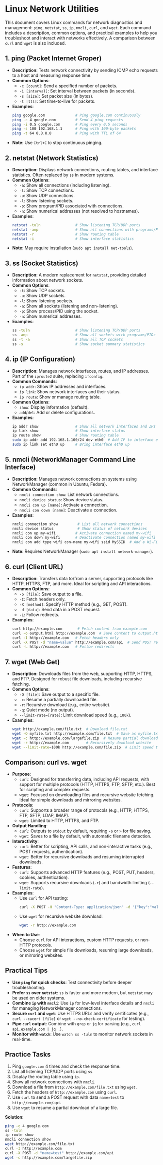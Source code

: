 # Linux Network Utilities

This document covers Linux commands for network diagnostics and management: `ping`, `netstat`, `ss`, `ip`, `nmcli`, `curl`, and `wget`. Each command includes a description, common options, and practical examples to help you troubleshoot and interact with networks effectively. A comparison between `curl` and `wget` is also included.

## 1. ping (Packet Internet Groper)
- **Description**: Tests network connectivity by sending ICMP echo requests to a host and measuring response time.
- **Common Options**:
  - `-c [count]`: Send a specified number of packets.
  - `-i [interval]`: Set interval between packets (in seconds).
  - `-s [size]`: Set packet size (in bytes).
  - `-t [ttl]`: Set time-to-live for packets.
- **Examples**:
  ```bash
  ping google.com              # Ping google.com continuously
  ping -c 4 google.com         # Send 4 ping requests
  ping -i 0.5 google.com       # Ping every 0.5 seconds
  ping -s 100 192.168.1.1      # Ping with 100-byte packets
  ping -t 64 8.8.8.8           # Ping with TTL of 64
  ```
- **Note**: Use `Ctrl+C` to stop continuous pinging.

## 2. netstat (Network Statistics)
- **Description**: Displays network connections, routing tables, and interface statistics. Often replaced by `ss` in modern systems.
- **Common Options**:
  - `-a`: Show all connections (including listening).
  - `-t`: Show TCP connections.
  - `-u`: Show UDP connections.
  - `-l`: Show listening sockets.
  - `-p`: Show program/PID associated with connections.
  - `-n`: Show numerical addresses (not resolved to hostnames).
- **Examples**:
  ```bash
  netstat -tuln                # Show listening TCP/UDP ports
  netstat -anp                 # Show all connections with programs/PIDs
  netstat -r                   # Show routing table
  netstat -i                   # Show interface statistics
  ```
- **Note**: May require installation (`sudo apt install net-tools`).

## 3. ss (Socket Statistics)
- **Description**: A modern replacement for `netstat`, providing detailed information about network sockets.
- **Common Options**:
  - `-t`: Show TCP sockets.
  - `-u`: Show UDP sockets.
  - `-l`: Show listening sockets.
  - `-a`: Show all sockets (listening and non-listening).
  - `-p`: Show process/PID using the socket.
  - `-n`: Show numerical addresses.
- **Examples**:
  ```bash
  ss -tuln                     # Show listening TCP/UDP ports
  ss -anp                      # Show all sockets with programs/PIDs
  ss -t -a                     # Show all TCP sockets
  ss -s                        # Show socket summary statistics
  ```

## 4. ip (IP Configuration)
- **Description**: Manages network interfaces, routes, and IP addresses. Part of the `iproute2` suite, replacing `ifconfig`.
- **Common Commands**:
  - `ip addr`: Show IP addresses and interfaces.
  - `ip link`: Show network interfaces and their status.
  - `ip route`: Show or manage routing table.
- **Common Options**:
  - `show`: Display information (default).
  - `add`/`del`: Add or delete configurations.
- **Examples**:
  ```bash
  ip addr show                 # Show all network interfaces and IPs
  ip link show                 # Show interface status
  ip route show                # Show routing table
  sudo ip addr add 192.168.1.100/24 dev eth0  # Add IP to interface eth0
  sudo ip link set eth0 up     # Bring interface eth0 up
  ```

## 5. nmcli (NetworkManager Command Line Interface)
- **Description**: Manages network connections on systems using NetworkManager (common in Ubuntu, Fedora).
- **Common Commands**:
  - `nmcli connection show`: List network connections.
  - `nmcli device status`: Show device status.
  - `nmcli con up [name]`: Activate a connection.
  - `nmcli con down [name]`: Deactivate a connection.
- **Examples**:
  ```bash
  nmcli connection show         # List all network connections
  nmcli device status           # Show status of network devices
  nmcli con up my-wifi         # Activate connection named my-wifi
  nmcli con down my-wifi       # Deactivate connection named my-wifi
  nmcli con add type wifi con-name my-wifi ssid MySSID  # Add a Wi-Fi connection
  ```
- **Note**: Requires NetworkManager (`sudo apt install network-manager`).

## 6. curl (Client URL)
- **Description**: Transfers data to/from a server, supporting protocols like HTTP, HTTPS, FTP, and more. Ideal for scripting and API interactions.
- **Common Options**:
  - `-o [file]`: Save output to a file.
  - `-I`: Fetch headers only.
  - `-X [method]`: Specify HTTP method (e.g., GET, POST).
  - `-d [data]`: Send data in a POST request.
  - `-L`: Follow redirects.
- **Examples**:
  ```bash
  curl http://example.com       # Fetch content from example.com
  curl -o output.html http://example.com  # Save content to output.html
  curl -I http://example.com   # Fetch headers only
  curl -X POST -d "name=value" http://example.com/api  # Send POST request
  curl -L http://example.com   # Follow redirects
  ```

## 7. wget (Web Get)
- **Description**: Downloads files from the web, supporting HTTP, HTTPS, and FTP. Designed for robust file downloads, including recursive fetching.
- **Common Options**:
  - `-O [file]`: Save output to a specific file.
  - `-c`: Resume a partially downloaded file.
  - `-r`: Recursive download (e.g., entire website).
  - `-q`: Quiet mode (no output).
  - `--limit-rate=[rate]`: Limit download speed (e.g., `100k`).
- **Examples**:
  ```bash
  wget http://example.com/file.txt  # Download file.txt
  wget -O myfile.txt http://example.com/file.txt  # Save as myfile.txt
  wget -c http://example.com/largefile.zip  # Resume partial download
  wget -r http://example.com        # Recursively download website
  wget --limit-rate=100k http://example.com/file.zip  # Limit speed to 100 KB/s
  ```

## Comparison: curl vs. wget
- **Purpose**:
  - `curl`: Designed for transferring data, including API requests, with support for multiple protocols (HTTP, HTTPS, FTP, SFTP, etc.). Best for scripting and complex requests.
  - `wget`: Focused on downloading files and recursive website fetching. Ideal for simple downloads and mirroring websites.
- **Protocols**:
  - `curl`: Supports a broader range of protocols (e.g., HTTP, HTTPS, FTP, SFTP, LDAP, IMAP).
  - `wget`: Limited to HTTP, HTTPS, and FTP.
- **Output Handling**:
  - `curl`: Outputs to `stdout` by default, requiring `-o` or `>` for file saving.
  - `wget`: Saves to a file by default, with automatic filename detection.
- **Interactivity**:
  - `curl`: Better for scripting, API calls, and non-interactive tasks (e.g., POST requests, authentication).
  - `wget`: Better for recursive downloads and resuming interrupted downloads.
- **Features**:
  - `curl`: Supports advanced HTTP features (e.g., POST, PUT, headers, cookies, authentication).
  - `wget`: Supports recursive downloads (`-r`) and bandwidth limiting (`--limit-rate`).
- **Examples**:
  - Use `curl` for API testing:
    ```bash
    curl -X POST -H "Content-Type: application/json" -d '{"key":"value"}' http://api.example.com
    ```
  - Use `wget` for recursive website download:
    ```bash
    wget -r http://example.com
    ```
- **When to Use**:
  - Choose `curl` for API interactions, custom HTTP requests, or non-HTTP protocols.
  - Choose `wget` for simple file downloads, resuming large downloads, or mirroring websites.

## Practical Tips
- **Use `ping` for quick checks**: Test connectivity before deeper troubleshooting.
- **Prefer `ss` over `netstat`**: `ss` is faster and more modern, but `netstat` may be used on older systems.
- **Combine `ip` with `nmcli`**: Use `ip` for low-level interface details and `nmcli` for managing NetworkManager connections.
- **Secure `curl` and `wget`**: Use HTTPS URLs and verify certificates (e.g., `curl --cacert [file]` or `wget --no-check-certificate` for testing).
- **Pipe `curl` output**: Combine with `grep` or `jq` for parsing (e.g., `curl api.example.com | jq .`).
- **Monitor with `watch`**: Use `watch ss -tuln` to monitor network sockets in real-time.

## Practice Tasks
1. Ping `google.com` 4 times and check the response time.
2. List all listening TCP/UDP ports using `ss`.
3. Display the routing table using `ip`.
4. Show all network connections with `nmcli`.
5. Download a file from `http://example.com/file.txt` using `wget`.
6. Fetch the headers of `http://example.com` using `curl`.
7. Use `curl` to send a POST request with data `name=test` to `http://example.com/api`.
8. Use `wget` to resume a partial download of a large file.

**Solution**:
```bash
ping -c 4 google.com
ss -tuln
ip route show
nmcli connection show
wget http://example.com/file.txt
curl -I http://example.com
curl -X POST -d "name=test" http://example.com/api
wget -c http://example.com/largefile.zip
```